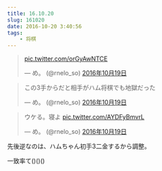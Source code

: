 ```yaml
---
title: 16.10.20
slug: 161020
date: 2016-10-20 3:40:56
tags:
    - 将棋
---
```

<blockquote class="twitter-tweet" data-lang="ja"><p lang="und" dir="ltr"><a href="https://t.co/orGyAwNTCE">pic.twitter.com/orGyAwNTCE</a></p>&mdash; め。 (@rnelo_so) <a href="https://twitter.com/rnelo_so/status/788793314728226816">2016年10月19日</a></blockquote>
<script async src="//platform.twitter.com/widgets.js" charset="utf-8"></script>
<blockquote class="twitter-tweet" data-lang="ja"><p lang="ja" dir="ltr">この3手からだと相手がハム将棋でも地獄だった</p>&mdash; め。 (@rnelo_so) <a href="https://twitter.com/rnelo_so/status/788804129980227584">2016年10月19日</a></blockquote>
<script async src="//platform.twitter.com/widgets.js" charset="utf-8"></script>
<blockquote class="twitter-tweet" data-lang="ja"><p lang="ja" dir="ltr">ウケる。寝よ <a href="https://t.co/AYDFyBmvrL">pic.twitter.com/AYDFyBmvrL</a></p>&mdash; め。 (@rnelo_so) <a href="https://twitter.com/rnelo_so/status/788811044885889024">2016年10月19日</a></blockquote>
<script async src="//platform.twitter.com/widgets.js" charset="utf-8"></script>

先後逆なのは、ハムちゃん初手3二金するから調整。


一致率て()()()
